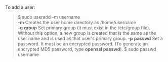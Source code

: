 To add a user:  
> $ sudo useradd -m username  
**-m** Creates the user home directory as /home/username  
**-g** __group__ Set primary group (it must exist in the /etc/group file). Without this option, a new group is created that is the same as the user name and is used as that user's primary group.
**-p** __passwd__ Set a password. It must be an encrypted password. (To generate an encrypted MD5 password, type __openssl passwd__).
> $ sudo passwd username  
